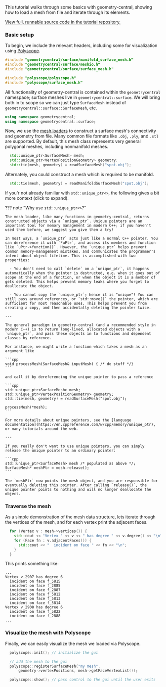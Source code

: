 This tutorial walks through some basics with geometry-central, showing how to load a mesh from file and iterate through its elements.

[View full, runnable source code in the tutorial repository.](https://github.com/nmwsharp/geometry-central-tutorials)

### Basic setup

To begin, we include the relevant headers, including some for visualization using [Polyscope](https://polyscope.run).

```cpp
#include "geometrycentral/surface/manifold_surface_mesh.h"
#include "geometrycentral/surface/meshio.h"
#include "geometrycentral/surface/surface_mesh.h"

#include "polyscope/polyscope.h"
#include "polyscope/surface_mesh.h"
```

All functionality of geometry-central is contained within the `geometrycentral` namespace; surface meshes live in `geometrycentral::surface`. We will bring both in to scope so we can just type `SurfaceMesh` instead of `geometrycentral::surface::SurfaceMesh`, etc.

```cpp
using namespace geometrycentral;
using namespace geometrycentral::surface;
```

Now, we use the [mesh loaders](/surface/utilities/io) to construct a surface mesh's connectivity and geometry from file. Many common file formats like `.obj`, `.ply`, and `.stl` are supported. By default, this mesh class represents very general polygonal meshes, including nonmanifold meshes.

```cpp
  std::unique_ptr<SurfaceMesh> mesh;
  std::unique_ptr<VertexPositionGeometry> geometry;
  std::tie(mesh, geometry) = readSurfaceMesh("spot.obj");
``` 

Alternately, you could construct a mesh which is required to be manifold.
```cpp
  std::tie(mesh, geometry) = readManifoldSurfaceMesh("spot.obj");
``` 

If you'r not already familiar with `std::unique_ptr<>`, the following gives a bit more context (click to expand).

??? note "Why use `std::unique_ptr<>`?"

    The mesh loader, like many functions in geometry-central, returns constructed objects via a `unique_ptr`. Unique pointers are an important tool for memory management in modern C++; if you haven't used them before, we suggest you give them a try!

    In most ways, a `unique_ptr` acts just like a normal C++ pointer. You can dereference it with `*uPtr`, and access its members and function like `uPtr->function()`. However, the `unique_ptr` helps prevent common memory-management mistakes, and communicates the programmer's intent about object lifetime. This is accomplished with two properties:

      - You don't need to call `delete` on a `unique_ptr`, it happens automatically when the pointer is destructed, e.g. when it goes out of scope at the end of a function, or when the object it is a member of gets deleted. This helps prevent memory leaks where you forget to deallocate the object.

      - You cannot copy the `unique_ptr`; hence it is "unique"! You can still pass around references, or `std::move()` the pointer, which are sufficient for most reasonable uses. This helps prevent you from creating a copy, and then accidentally deleting the pointer twice.

    ---

    The general paradigm in geometry-central (and a recommended style in modern C++) is to return long-lived, allocated objects with a `unique_ptr`, and pass these objects in to functions and dependent classes by reference.

    For instance, we might write a function which takes a mesh as an argument like

    ```cpp
    void processMesh(SurfaceMesh& inputMesh) { /* do stuff */}
    ```
   
    and call it by dereferencing the unique pointer to pass a reference

    ```cpp
    std::unique_ptr<SurfaceMesh> mesh;
    std::unique_ptr<VertexPositionGeometry> geometry;
    std::tie(mesh, geometry) = readSurfaceMesh("spot.obj"); 
    
    processMesh(*mesh);
    ```

    For more details about unique pointers, see the [language documentation](https://en.cppreference.com/w/cpp/memory/unique_ptr), or many tutorials around the web.

    --- 

    If you really don't want to use unique pointers, you can simply release the unique pointer to an ordinary pointer:

    ```cpp
    std::unique_ptr<SurfaceMesh> mesh /* populated as above */;
    SurfaceMesh* meshPtr = mesh.release();
    ```
    
    The `meshPtr` now points the mesh object, and you are responsible for eventually deleting this pointer. After calling `release()`, the unique pointer points to nothing and will no longer deallocate the object.


### Traverse the mesh
  
As a simple demonstration of the mesh data structure, lets iterate through the vertices of the mesh, and for each vertex print the adjacent faces. 
```cpp 
  for (Vertex v : mesh->vertices()) {
    std::cout << "Vertex " << v << " has degree " << v.degree() << "\n";
    for (Face fn : v.adjacentFaces()) {
      std::cout << "  incident on face " << fn << "\n";
    }
  }
```

This prints something like:

```
...
Vertex v_2907 has degree 6
  incident on face f_5815
  incident on face f_2885
  incident on face f_2887
  incident on face f_5812
  incident on face f_5813
  incident on face f_5814
Vertex v_2908 has degree 6
  incident on face f_5822
  incident on face f_2888
...
```



### Visualize the mesh with Polyscope

Finally, we can easily visualize the mesh we loaded via Polyscope.

```cpp
  polyscope::init(); // initialize the gui

  // add the mesh to the gui
  polyscope::registerSurfaceMesh("my mesh", 
      geometry->vertexPositions, mesh->getFaceVertexList());

  polyscope::show(); // pass control to the gui until the user exits
```

